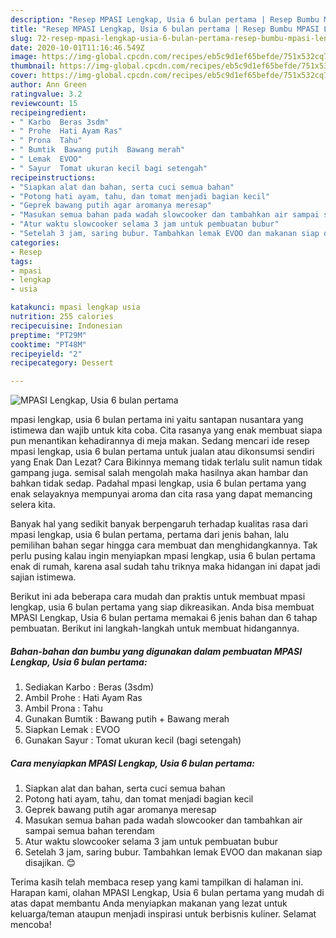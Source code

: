 ```yaml
---
description: "Resep MPASI Lengkap, Usia 6 bulan pertama | Resep Bumbu MPASI Lengkap, Usia 6 bulan pertama Yang Enak dan Simpel"
title: "Resep MPASI Lengkap, Usia 6 bulan pertama | Resep Bumbu MPASI Lengkap, Usia 6 bulan pertama Yang Enak dan Simpel"
slug: 72-resep-mpasi-lengkap-usia-6-bulan-pertama-resep-bumbu-mpasi-lengkap-usia-6-bulan-pertama-yang-enak-dan-simpel
date: 2020-10-01T11:16:46.549Z
image: https://img-global.cpcdn.com/recipes/eb5c9d1ef65befde/751x532cq70/mpasi-lengkap-usia-6-bulan-pertama-foto-resep-utama.jpg
thumbnail: https://img-global.cpcdn.com/recipes/eb5c9d1ef65befde/751x532cq70/mpasi-lengkap-usia-6-bulan-pertama-foto-resep-utama.jpg
cover: https://img-global.cpcdn.com/recipes/eb5c9d1ef65befde/751x532cq70/mpasi-lengkap-usia-6-bulan-pertama-foto-resep-utama.jpg
author: Ann Green
ratingvalue: 3.2
reviewcount: 15
recipeingredient:
- " Karbo  Beras 3sdm"
- " Prohe  Hati Ayam Ras"
- " Prona  Tahu"
- " Bumtik  Bawang putih  Bawang merah"
- " Lemak  EVOO"
- " Sayur  Tomat ukuran kecil bagi setengah"
recipeinstructions:
- "Siapkan alat dan bahan, serta cuci semua bahan"
- "Potong hati ayam, tahu, dan tomat menjadi bagian kecil"
- "Geprek bawang putih agar aromanya meresap"
- "Masukan semua bahan pada wadah slowcooker dan tambahkan air sampai semua bahan terendam"
- "Atur waktu slowcooker selama 3 jam untuk pembuatan bubur"
- "Setelah 3 jam, saring bubur. Tambahkan lemak EVOO dan makanan siap disajikan. 😊"
categories:
- Resep
tags:
- mpasi
- lengkap
- usia

katakunci: mpasi lengkap usia 
nutrition: 255 calories
recipecuisine: Indonesian
preptime: "PT29M"
cooktime: "PT48M"
recipeyield: "2"
recipecategory: Dessert

---
```



![MPASI Lengkap, Usia 6 bulan pertama](https://img-global.cpcdn.com/recipes/eb5c9d1ef65befde/751x532cq70/mpasi-lengkap-usia-6-bulan-pertama-foto-resep-utama.jpg)


mpasi lengkap, usia 6 bulan pertama ini yaitu santapan nusantara yang istimewa dan wajib untuk kita coba. Cita rasanya yang enak membuat siapa pun menantikan kehadirannya di meja makan.
Sedang mencari ide resep mpasi lengkap, usia 6 bulan pertama untuk jualan atau dikonsumsi sendiri yang Enak Dan Lezat? Cara Bikinnya memang tidak terlalu sulit namun tidak gampang juga. semisal salah mengolah maka hasilnya akan hambar dan bahkan tidak sedap. Padahal mpasi lengkap, usia 6 bulan pertama yang enak selayaknya mempunyai aroma dan cita rasa yang dapat memancing selera kita.



Banyak hal yang sedikit banyak berpengaruh terhadap kualitas rasa dari mpasi lengkap, usia 6 bulan pertama, pertama dari jenis bahan, lalu pemilihan bahan segar hingga cara membuat dan menghidangkannya. Tak perlu pusing kalau ingin menyiapkan mpasi lengkap, usia 6 bulan pertama enak di rumah, karena asal sudah tahu triknya maka hidangan ini dapat jadi sajian istimewa.


Berikut ini ada beberapa cara mudah dan praktis untuk membuat mpasi lengkap, usia 6 bulan pertama yang siap dikreasikan. Anda bisa membuat MPASI Lengkap, Usia 6 bulan pertama memakai 6 jenis bahan dan 6 tahap pembuatan. Berikut ini langkah-langkah untuk membuat hidangannya.

<!--inarticleads1-->

##### Bahan-bahan dan bumbu yang digunakan dalam pembuatan MPASI Lengkap, Usia 6 bulan pertama:

1. Sediakan  Karbo : Beras (3sdm)
1. Ambil  Prohe : Hati Ayam Ras
1. Ambil  Prona : Tahu
1. Gunakan  Bumtik : Bawang putih + Bawang merah
1. Siapkan  Lemak : EVOO
1. Gunakan  Sayur : Tomat ukuran kecil (bagi setengah)




<!--inarticleads2-->

##### Cara menyiapkan MPASI Lengkap, Usia 6 bulan pertama:

1. Siapkan alat dan bahan, serta cuci semua bahan
1. Potong hati ayam, tahu, dan tomat menjadi bagian kecil
1. Geprek bawang putih agar aromanya meresap
1. Masukan semua bahan pada wadah slowcooker dan tambahkan air sampai semua bahan terendam
1. Atur waktu slowcooker selama 3 jam untuk pembuatan bubur
1. Setelah 3 jam, saring bubur. Tambahkan lemak EVOO dan makanan siap disajikan. 😊




Terima kasih telah membaca resep yang kami tampilkan di halaman ini. Harapan kami, olahan MPASI Lengkap, Usia 6 bulan pertama yang mudah di atas dapat membantu Anda menyiapkan makanan yang lezat untuk keluarga/teman ataupun menjadi inspirasi untuk berbisnis kuliner. Selamat mencoba!
